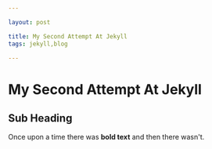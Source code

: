 ```yaml
---

layout: post

title: My Second Attempt At Jekyll
tags: jekyll,blog

---
```

# My Second Attempt At Jekyll

## Sub Heading
Once upon a time there was **bold text** and then there wasn't.